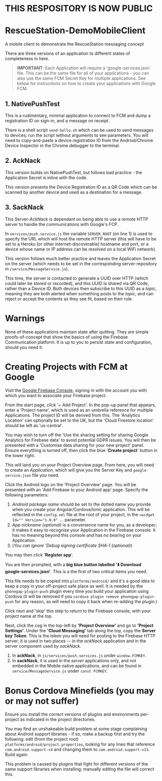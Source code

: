 # THIS RESPOSITORY IS NOW PUBLIC

# RescueStation-DemoMobileClient
A mobile client to demonstrate the RescueStation messaging concept

There are three versions of an application to different states of completeness in here.

> **IMPORTANT**: Each Application will require a 'google-services.json` file. This can be the same file for all of your applications - you can also use the same FCM Secret Key for multiple applications. See below for instructions on how to create your applications with Google FCM.


## 1. NativePushTest

This is a rudimentary, minimal application to connect to FCM and dump a registration ID on sign-in, and a message on receipt.

There is a shell script `send-hello.sh` which can be used to send messages to devices; run the script without arguments to see parameters. You will need to copy-and-paste a device registration ID from the Android/Chrome Device Inspector in the Chrome debugger to the terminal.

## 2. AckNack

This version builds on NativePushTest, but follows bad practice - the Application Secret is inline with the code.

This version presents the Device Registration ID as a QR Code which can be scanned by another device and used as a destination for a message.

## 3. SackNack

This *S*erver-*AckNack* is dependant on being able to use a remote HTTP server to handle the communications with Google's FCP. 

In `services/push.service.js` the variable `SERVER_ROOT` (on line 1) is used to specify the URL which will host the remote HTTP server (this will have to be set to a Heroku [or other internet-discoverable] hostname and port, or a device whose name or IP address can be resolved on a local WiFi network).

This version follows much better practice and leaves the Application Secret on the server (which needs to be set in the corresponding server-repository in `/service/MessageService.js`).

This time, the server is contacted to generate a UUID over HTTP (which could later be stored or recorded), and this UUID is shared via QR Code, rather than a Device ID. Both devices then subscribe to this UUID as a *topic*, meaning they are both alerted when something posts to the *topic*, and can reject or accept the contents as they see fit, based on their role.

# Warnings

None of these applications maintain state after quitting. They are simple proofs-of-concept that show the basics of using the Firebase Communication platform. It is up to you to persist state and configuration, should you need it.

# Creating Projects with FCM at Google

Visit the [Google Firebase Console](https://console.firebase.google.com/), signing in with the account you with which you want to associate your Firebase project.

From the start page, click '+ Add Project'. In the pop-up panel that appears, enter a 'Project name', which is used as an umbrella reference for multiple Applications. The project ID will be derived from this. The 'Analytics Location' can optionally be set to the UK, but the 'Cloud Firestore location' should be left as 'us-central'.

You may wish to turn off the 'Use the sharing setting for sharing Google Analytics for Firebase data' to avoid potential GDPR issues. You will then be presented with a 'Customise data sharing for your new project' panel. Ensure everything is turned off, then click the blue '**Create project**' button in the lower right.

This will land you on your Project Overview page. From here, you will need to create an *Application*, which will give you the Server Key and `google-service.json` file you need.

Click the Android logo on the 'Project Overview' page. You will be presented with an 'Add Firebase to your Android app' page. Specify the following parameters:

1. *Android package name* should be set to the dotted name you provide when you create your Angular/Cordova/Ionic application. This will be reflected in the `config.xml` file at the root of your project, in the `<widget Id="" Version="1.0.0" `... parameter.
2. *App nickname (optional)* is a convenience name for you, as a developer; it makes it easy to recognise your Application in the Firebase console. It has no meaning beyond this console and has no bearing on your Application.
3. (*You can ignore 'Debug signing certificate SHA-1 (optional)*)

You may then click '**Register app**'.

You are then prompted, with a **big blue button labelled '⬇️ Download google-services.json'**. This is a the first of two critical items you need.

This file needs to be copied into `platforms/android/` and it's a good idea to keep a copy in your off-project safe place as well. It is needed by the `phonegap-plugin-push` plugin every time you build your application using Cordova (it will be removed if you `cordova plugin remove phonegap-plugin-push` for any reason, so will need to copy it back when re-adding the plugin.)

Click next and 'skip' this step to return to the Firebase console, with your project name at the top.

Next, click the cog in the top-left by **'Project Overview'** and go to **'Project Settings'**. Under the **'Cloud Messaging'** tab along the top, copy the **Server key** **Token**. This is the token you will need for posting to the Firebase HTTP server; it is used in two places -- in the *ackNack* application and in the server component used by *sackNack*.

1. In **ackNack**, in `js/services/push.services.js` under `window.FCMKEY`.
2. In **sackNack**, it is used in the *server* applications only, and not embedded in the Mobile native applications, and can be found in `service/MessageService.js` under `const FCMKEY`.

# Bonus Cordova Minefields (you may or may not suffer)

Ensure you install the correct versions of plugins and environments per-project as indicated in the project directories.

You may find an unshakeable build problem at some stage complaining about Android support libraries - if so, make a backup first and try the following: edit (from the project root) `platforms/android/project.properties`, looking for any lines that reference `com.android.support-v4` and changing them to `com.android.support-v13`. Build again.

This problem is caused by plugins that fight for different versions of the same support libraries when installing; manually editing the file will correct this.

